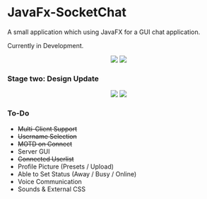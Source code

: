 # JavaFx-SocketChat

A small application which using JavaFX for a GUI chat application.

Currently in Development.
<p align="center">
<img src="http://i.imgur.com/h3W5LDy.png"/>
<img src="http://i.imgur.com/0AEBbmX.png"/>
</p>

<h3>Stage two: Design Update</h3>
<p align="center">
<img src="http://i.imgur.com/acxxSL1.png"/>
<img src="http://i.imgur.com/oazkPK7.png"/>
</p>

<h3> To-Do </h3>
<ul>
  <li><strike>Multi-Client Support</strike></li>
  <li><strike>Username Selection</strike></li>
  <li><strike>MOTD on Connect</strike></li>
  <li>Server GUI</li>
  <li><strike>Connected Userlist</strike></li>
  <li>Profile Picture (Presets / Upload)</li>
  <li>Able to Set Status (Away / Busy / Online)</li>
  <li>Voice Communication</li>
  <li>Sounds & External CSS</li>
</ul>
